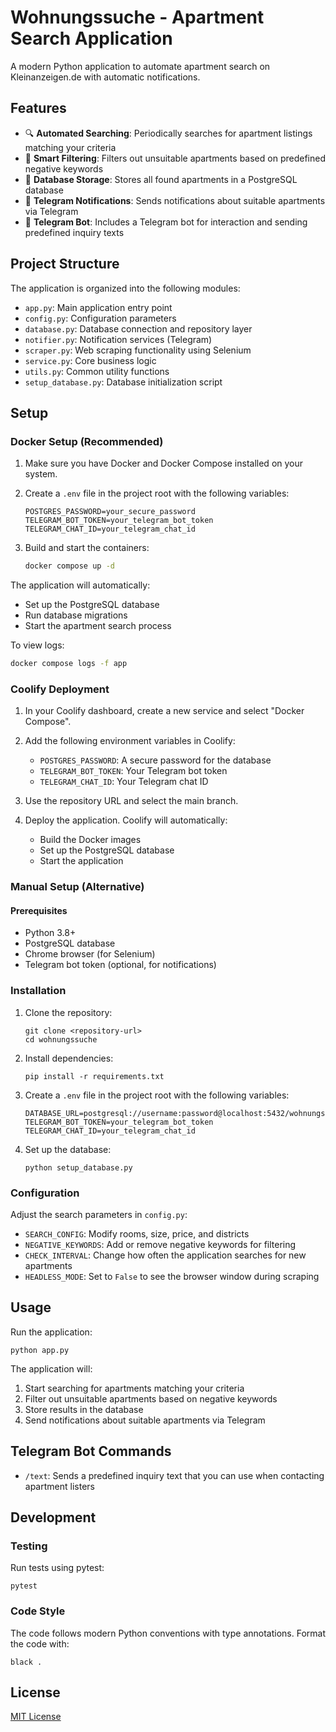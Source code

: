 # Wohnungssuche - Apartment Search Application

A modern Python application to automate apartment search on Kleinanzeigen.de with automatic notifications.

## Features

- 🔍 **Automated Searching**: Periodically searches for apartment listings matching your criteria
- 🚫 **Smart Filtering**: Filters out unsuitable apartments based on predefined negative keywords
- 💾 **Database Storage**: Stores all found apartments in a PostgreSQL database
- 📱 **Telegram Notifications**: Sends notifications about suitable apartments via Telegram
- 🤖 **Telegram Bot**: Includes a Telegram bot for interaction and sending predefined inquiry texts

## Project Structure

The application is organized into the following modules:

- `app.py`: Main application entry point
- `config.py`: Configuration parameters
- `database.py`: Database connection and repository layer
- `notifier.py`: Notification services (Telegram)
- `scraper.py`: Web scraping functionality using Selenium
- `service.py`: Core business logic
- `utils.py`: Common utility functions
- `setup_database.py`: Database initialization script

## Setup

### Docker Setup (Recommended)

1. Make sure you have Docker and Docker Compose installed on your system.

2. Create a `.env` file in the project root with the following variables:

   ```
   POSTGRES_PASSWORD=your_secure_password
   TELEGRAM_BOT_TOKEN=your_telegram_bot_token
   TELEGRAM_CHAT_ID=your_telegram_chat_id
   ```

3. Build and start the containers:
   ```bash
   docker compose up -d
   ```

The application will automatically:

- Set up the PostgreSQL database
- Run database migrations
- Start the apartment search process

To view logs:

```bash
docker compose logs -f app
```

### Coolify Deployment

1. In your Coolify dashboard, create a new service and select "Docker Compose".

2. Add the following environment variables in Coolify:

   - `POSTGRES_PASSWORD`: A secure password for the database
   - `TELEGRAM_BOT_TOKEN`: Your Telegram bot token
   - `TELEGRAM_CHAT_ID`: Your Telegram chat ID

3. Use the repository URL and select the main branch.

4. Deploy the application. Coolify will automatically:
   - Build the Docker images
   - Set up the PostgreSQL database
   - Start the application

### Manual Setup (Alternative)

#### Prerequisites

- Python 3.8+
- PostgreSQL database
- Chrome browser (for Selenium)
- Telegram bot token (optional, for notifications)

### Installation

1. Clone the repository:

   ```
   git clone <repository-url>
   cd wohnungssuche
   ```

2. Install dependencies:

   ```
   pip install -r requirements.txt
   ```

3. Create a `.env` file in the project root with the following variables:

   ```
   DATABASE_URL=postgresql://username:password@localhost:5432/wohnungssuche
   TELEGRAM_BOT_TOKEN=your_telegram_bot_token
   TELEGRAM_CHAT_ID=your_telegram_chat_id
   ```

4. Set up the database:
   ```
   python setup_database.py
   ```

### Configuration

Adjust the search parameters in `config.py`:

- `SEARCH_CONFIG`: Modify rooms, size, price, and districts
- `NEGATIVE_KEYWORDS`: Add or remove negative keywords for filtering
- `CHECK_INTERVAL`: Change how often the application searches for new apartments
- `HEADLESS_MODE`: Set to `False` to see the browser window during scraping

## Usage

Run the application:

```
python app.py
```

The application will:

1. Start searching for apartments matching your criteria
2. Filter out unsuitable apartments based on negative keywords
3. Store results in the database
4. Send notifications about suitable apartments via Telegram

## Telegram Bot Commands

- `/text`: Sends a predefined inquiry text that you can use when contacting apartment listers

## Development

### Testing

Run tests using pytest:

```
pytest
```

### Code Style

The code follows modern Python conventions with type annotations. Format the code with:

```
black .
```

## License

[MIT License](LICENSE)
